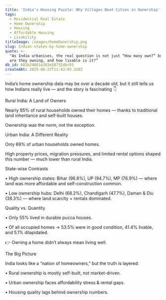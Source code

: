 ```yaml
---
title: 'India’s Housing Puzzle: Why Villages Beat Cities in Ownership'
tags:
  - Residential Real Estate
  - Home Ownership
  - Housing
  - Affordable Housing
  - Livability
titleImage: /images/homeOwnership.png
slug: Indian-states-by-home-ownership
quote: >-
  "As India urbanises, the real question is not just “How many own?” but “What
  are they owning, and how livable is it?”
db_id: 682b24861a203e58732dbc93
createdAt: 2025-06-27T11:43:03.520Z
---
```


India’s home ownership data may be over a decade old, but it still tells us how Indians really live — and the story is fascinating 👇

Rural India: A Land of Owners

Nearly 95% of rural households owned their homes — thanks to traditional land inheritance and self-built houses.

Ownership was the norm, not the exception.

Urban India: A Different Reality

Only 69% of urban households owned homes.

High property prices, migration pressures, and limited rental options shaped this number — much lower than rural India.

State-wise Contrasts

•	High ownership states: Bihar (96.8%), UP (94.7%), MP (76.9%) — where land was more affordable and self-construction common.

•	Low ownership hubs: Delhi (68.2%), Chandigarh (47.7%), Daman & Diu (38.3%) — where land scarcity + rentals dominated.

Quality vs. Quantity

•	Only 55% lived in durable pucca houses.

•	Of all occupied homes → 53.5% were in good condition, 41.4% livable, and 5.1% dilapidated.

👉 Owning a home didn’t always mean living well.

The Big Picture

India looks like a “nation of homeowners,” but the truth is layered:

•	Rural ownership is mostly self-built, not market-driven.

•	Urban ownership faces affordability stress & rental gaps.

•	Housing quality lags behind ownership numbers.
